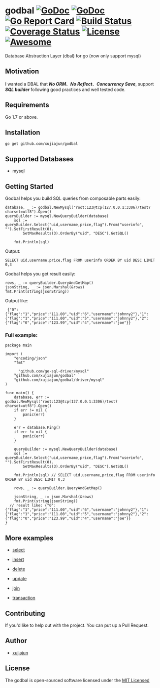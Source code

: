 # godbal  [![GoDoc](https://godoc.org/github.com/xujiajun/godbal/driver/mysql?status.svg)](https://godoc.org/github.com/xujiajun/godbal/driver/mysql) [![GoDoc](https://godoc.org/github.com/xujiajun/godbal?status.svg)](https://godoc.org/github.com/xujiajun/godbal) [![Go Report Card](https://goreportcard.com/badge/github.com/xujiajun/godbal)](https://goreportcard.com/report/github.com/xujiajun/godbal)  <a href="https://travis-ci.org/xujiajun/godbal"><img src="https://travis-ci.org/xujiajun/godbal.svg?branch=master" alt="Build Status"></a> [![Coverage Status](https://coveralls.io/repos/github/xujiajun/godbal/badge.svg?branch=master)](https://coveralls.io/github/xujiajun/godbal?branch=master)  [![License](http://img.shields.io/badge/license-MIT-blue.svg?style=flat-square)](https://raw.githubusercontent.com/xujiajun/godbal/master/LICENSE) [![Awesome](https://cdn.rawgit.com/sindresorhus/awesome/d7305f38d29fed78fa85652e3a63e154dd8e8829/media/badge.svg)](https://github.com/avelino/awesome-go#database)
Database Abstraction Layer (dbal) for go (now only support mysql)

## Motivation

I wanted a DBAL that ***No ORM***、***No Reflect***、***Concurrency Save***, support ***SQL builder***  following good practices and well tested code.

## Requirements

Go 1.7 or above.

## Installation

```
go get github.com/xujiajun/godbal
```

## Supported Databases

* mysql


## Getting Started

Godbal helps you build SQL queries from composable parts easily:

```
database, _ := godbal.NewMysql("root:123@tcp(127.0.0.1:3306)/test?charset=utf8").Open()
queryBuilder := mysql.NewQueryBuilder(database)
	sql := queryBuilder.Select("uid,username,price,flag").From("userinfo", "").SetFirstResult(0).
		SetMaxResults(3).OrderBy("uid", "DESC").GetSQL()

	fmt.Println(sql) 
```

Output:

```
SELECT uid,username,price,flag FROM userinfo ORDER BY uid DESC LIMIT 0,3
```

Godbal helps you get result easily:

```
rows, _ := queryBuilder.QueryAndGetMap()
jsonString, _ := json.Marshal(&rows)
fmt.Print(string(jsonString)) 

```

Output like:

```
 {"0":{"flag":"1","price":"111.00","uid":"6","username":"johnny2"},"1":{"flag":"1","price":"111.00","uid":"5","username":"johnny2"},"2":{"flag":"0","price":"123.99","uid":"4","username":"joe"}}
```

### Full example:

```
package main

import (
	"encoding/json"
	"fmt"

	_ "github.com/go-sql-driver/mysql"
	"github.com/xujiajun/godbal"
	"github.com/xujiajun/godbal/driver/mysql"
)

func main() {
	database, err := godbal.NewMysql("root:123@tcp(127.0.0.1:3306)/test?charset=utf8").Open()
	if err != nil {
		panic(err)
	}

	err = database.Ping()
	if err != nil {
		panic(err)
	}

	queryBuilder := mysql.NewQueryBuilder(database)
	sql := queryBuilder.Select("uid,username,price,flag").From("userinfo", "").SetFirstResult(0).
		SetMaxResults(3).OrderBy("uid", "DESC").GetSQL()

	fmt.Println(sql) // SELECT uid,username,price,flag FROM userinfo ORDER BY uid DESC LIMIT 0,3

	rows, _ := queryBuilder.QueryAndGetMap()

	jsonString, _ := json.Marshal(&rows)
	fmt.Print(string(jsonString)) 
  // result like: {"0":{"flag":"1","price":"111.00","uid":"6","username":"johnny2"},"1":{"flag":"1","price":"111.00","uid":"5","username":"johnny2"},"2":{"flag":"0","price":"123.99","uid":"4","username":"joe"}}
}

```

## More examples

* [select](https://github.com/xujiajun/godbal/blob/master/examples/select/main.go)

* [insert](https://github.com/xujiajun/godbal/blob/master/examples/insert/main.go)

* [delete](https://github.com/xujiajun/godbal/blob/master/examples/delete/main.go)

* [update](https://github.com/xujiajun/godbal/blob/master/examples/update/main.go)

* [join](https://github.com/xujiajun/godbal/blob/master/examples/join/main.go)

* [transaction](https://github.com/xujiajun/godbal/blob/master/examples/transaction/main.go)

## Contributing

If you'd like to help out with the project. You can put up a Pull Request.

## Author

* [xujiajun](https://github.com/xujiajun)

## License

The godbal is open-sourced software licensed under the [MIT Licensed](http://www.opensource.org/licenses/MIT)
